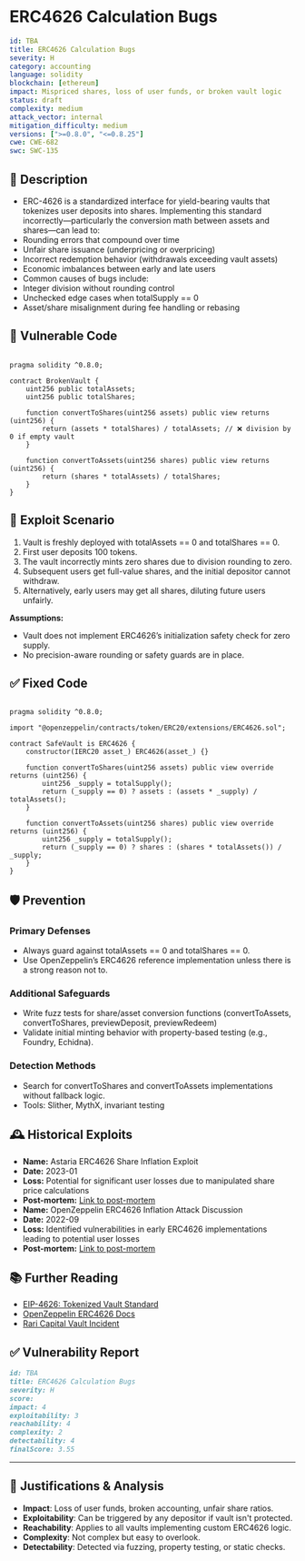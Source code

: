 # ERC4626 Calculation Bugs 

```YAML
id: TBA
title: ERC4626 Calculation Bugs 
severity: H
category: accounting
language: solidity
blockchain: [ethereum]
impact: Mispriced shares, loss of user funds, or broken vault logic
status: draft
complexity: medium
attack_vector: internal
mitigation_difficulty: medium
versions: [">=0.8.0", "<=0.8.25"]
cwe: CWE-682
swc: SWC-135
```

## 📝 Description

- ERC-4626 is a standardized interface for yield-bearing vaults that tokenizes user deposits into shares. Implementing this standard incorrectly—particularly the conversion math between assets and shares—can lead to:
- Rounding errors that compound over time
- Unfair share issuance (underpricing or overpricing)
- Incorrect redemption behavior (withdrawals exceeding vault assets)
- Economic imbalances between early and late users
- Common causes of bugs include:
- Integer division without rounding control
- Unchecked edge cases when totalSupply == 0
- Asset/share misalignment during fee handling or rebasing

## 🚨 Vulnerable Code

```solidity

pragma solidity ^0.8.0;

contract BrokenVault {
    uint256 public totalAssets;
    uint256 public totalShares;

    function convertToShares(uint256 assets) public view returns (uint256) {
        return (assets * totalShares) / totalAssets; // ❌ division by 0 if empty vault
    }

    function convertToAssets(uint256 shares) public view returns (uint256) {
        return (shares * totalAssets) / totalShares;
    }
}
```

## 🧪 Exploit Scenario

1. Vault is freshly deployed with totalAssets == 0 and totalShares == 0.
2. First user deposits 100 tokens.
3. The vault incorrectly mints zero shares due to division rounding to zero.
4. Subsequent users get full-value shares, and the initial depositor cannot withdraw.
5. Alternatively, early users may get all shares, diluting future users unfairly.

**Assumptions:**

- Vault does not implement ERC4626’s initialization safety check for zero supply.
- No precision-aware rounding or safety guards are in place.

## ✅ Fixed Code

```solidity

pragma solidity ^0.8.0;

import "@openzeppelin/contracts/token/ERC20/extensions/ERC4626.sol";

contract SafeVault is ERC4626 {
    constructor(IERC20 asset_) ERC4626(asset_) {}

    function convertToShares(uint256 assets) public view override returns (uint256) {
        uint256 _supply = totalSupply();
        return (_supply == 0) ? assets : (assets * _supply) / totalAssets();
    }

    function convertToAssets(uint256 shares) public view override returns (uint256) {
        uint256 _supply = totalSupply();
        return (_supply == 0) ? shares : (shares * totalAssets()) / _supply;
    }
}
```

## 🛡️ Prevention

### Primary Defenses

- Always guard against totalAssets == 0 and totalShares == 0.
- Use OpenZeppelin’s ERC4626 reference implementation unless there is a strong reason not to.

### Additional Safeguards

- Write fuzz tests for share/asset conversion functions (convertToAssets, convertToShares, previewDeposit, previewRedeem)
- Validate initial minting behavior with property-based testing (e.g., Foundry, Echidna).

### Detection Methods

- Search for convertToShares and convertToAssets implementations without fallback logic.
- Tools: Slither, MythX, invariant testing

## 🕰️ Historical Exploits

- **Name:** Astaria ERC4626 Share Inflation Exploit 
- **Date:** 2023-01 
- **Loss:** Potential for significant user losses due to manipulated share price calculations 
- **Post-mortem:** [Link to post-mortem](https://github.com/code-423n4/2023-01-astaria-findings/issues/594) 
- **Name:** OpenZeppelin ERC4626 Inflation Attack Discussion
- **Date:** 2022-09 
- **Loss:** Identified vulnerabilities in early ERC4626 implementations leading to potential user losses 
- **Post-mortem:** [Link to post-mortem](https://forum.openzeppelin.com/t/erc4626-inflation-attack-discussion/41643)

## 📚 Further Reading

- [EIP-4626: Tokenized Vault Standard](https://eips.ethereum.org/EIPS/eip-4626) 
- [OpenZeppelin ERC4626 Docs](https://docs.openzeppelin.com/contracts/4.x/api/token/erc20#ERC4626)
- [Rari Capital Vault Incident](https://medium.com/rari-capital)

## ✅ Vulnerability Report
```markdown
id: TBA
title: ERC4626 Calculation Bugs 
severity: H
score:
impact: 4   
exploitability: 3 
reachability: 4   
complexity: 2  
detectability: 4  
finalScore: 3.55
```

---

## 📄 Justifications & Analysis

- **Impact**: Loss of user funds, broken accounting, unfair share ratios.
- **Exploitability**: Can be triggered by any depositor if vault isn't protected.
- **Reachability**: Applies to all vaults implementing custom ERC4626 logic.
- **Complexity**: Not complex but easy to overlook.
- **Detectability**: Detected via fuzzing, property testing, or static checks.
